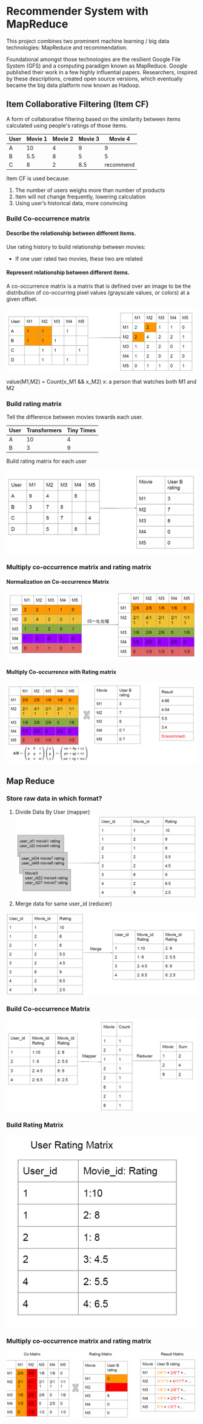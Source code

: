 # Recommender System with MapReduce
This project combines two prominent machine learning / big data technologies: MapReduce and recommendation. 

Foundational amongst those technologies are the resilient Google File System (GFS) and a computing paradigm known as MapReduce. Google published their work in a few highly influential papers. Researchers, inspired by these descriptions, created open source versions, which eventually became the big data platform now known as Hadoop. 

## Item Collaborative Filtering (Item CF)

A form of collaborative filtering based on the similarity between items calculated using people's ratings of those items.

| User | Movie 1 | Movie 2 | Movie 3 | Movie 4   |
| ---- | ------- | ------- | ------- | --------- |
| A    | 10      | 4       | 9       | 9         |
| B    | 5.5     | 8       | 5       | 5         |
| C    | 8       | 2       | 8.5     | recommend |

Item CF is used because:

1. The number of users weighs more than number of products
2. Item will not change frequently, lowering calculation
3. Using user’s historical data, more convincing

### Build Co-occurrence matrix

#### Describe the relationship between different items.

Use rating history to build relationship between movies:

- If one user rated two movies, these two are related

#### Represent relationship between different items.

A co-occurrence matrix is a matrix that is defined over an image to be the distribution of co-occurring pixel values (grayscale values, or colors) at a given offset.

![co-occurance](README.assets/co-occurance.png)

value(M1,M2) = Count(x_M1 && x_M2)  x: a person that watches both M1 and M2

### Build rating matrix

Tell the difference between movies towards each user.

| User | Transformers | Tiny Times |
| ---- | ------------ | ---------- |
| A    | 10           | 4          |
| B    | 3            | 9          |

Build rating matrix for each user

![image-20201205140053194](README.assets/image-20201205140053194.png)

### Multiply co-occurrence matrix and rating matrix

#### Normalization on Co-occurrence Matrix

![image-20201205140219412](README.assets/image-20201205140219412.png)

#### Multiply Co-occurrence with Rating matrix

![image-20201205140312028](README.assets/image-20201205140312028.png)

## Map Reduce

### **Store raw data in which format?**

1. Divide Data By User (mapper)
   ![image-20201205140822974](README.assets/image-20201205140822974.png)
2. Merge data for same user_id (reducer)

![image-20201205140916367](README.assets/image-20201205140916367.png)

### Build Co-occurrence Matrix

![image-20201205141016495](README.assets/image-20201205141016495.png)

### Build Rating Matrix

![image-20201205141202391](README.assets/image-20201205141202391.png)

### Multiply co-occurrence matrix and rating matrix

![image-20201205141313551](README.assets/image-20201205141313551.png)

